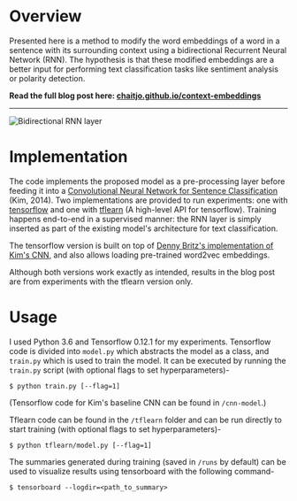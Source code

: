# Overview
Presented here is a method to modify the word embeddings of a word in a sentence with its surrounding context using a bidirectional Recurrent Neural Network (RNN). The hypothesis is that these modified embeddings are a better input for performing text classification tasks like sentiment analysis or polarity detection. 

**Read the full blog post here: [chaitjo.github.io/context-embeddings](https://chaitjo.github.io/context-embeddings/)**

---

![Bidirectional RNN layer](res/bidirectional-rnn.png)

# Implementation
The code implements the proposed model as a pre-processing layer before feeding it into a [Convolutional Neural Network for Sentence Classification](https://arxiv.org/pdf/1408.5882v2.pdf) (Kim, 2014). Two implementations are provided to run experiments: one with [tensorflow](https://www.tensorflow.org/) and one with [tflearn](http://tflearn.org/) (A high-level API for tensorflow). Training happens end-to-end in a supervised manner: the RNN layer is simply inserted as part of the existing model's architecture for text classification.

The tensorflow version is built on top of [Denny Britz's implementation of Kim's CNN](https://github.com/dennybritz/cnn-text-classification-tf), and also allows loading pre-trained word2vec embeddings. 

Although both versions work exactly as intended, results in the blog post are from experiments with the tflearn version only.

# Usage
I used Python 3.6 and Tensorflow 0.12.1 for my experiments.
Tensorflow code is divided into `model.py` which abstracts the model as a class, and `train.py` which is used to train the model. It can be executed by running the `train.py` script (with optional flags to set hyperparameters)-
```
$ python train.py [--flag=1]
```
(Tensorflow code for Kim's baseline CNN can be found in `/cnn-model`.)

Tflearn code can be found in the `/tflearn` folder and can be run directly to start training (with optional flags to set hyperparameters)-
```
$ python tflearn/model.py [--flag=1]
```

The summaries generated during training (saved in `/runs` by default) can be used to visualize results using tensorboard with the following command-
```
$ tensorboard --logdir=<path_to_summary>
```
